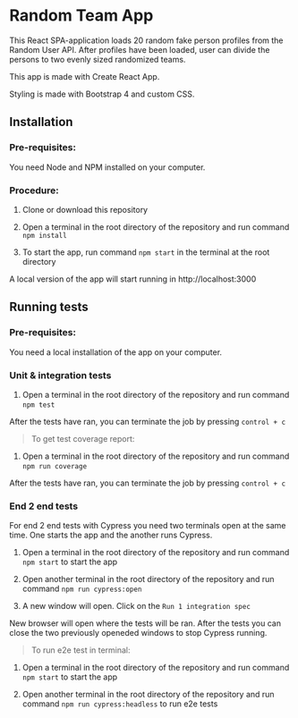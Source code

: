 # Random Team App

This React SPA-application loads 20 random fake person profiles
from the Random User API. After profiles have been loaded, user
can divide the persons to two evenly sized randomized teams.

This app is made with Create React App.

Styling is made with Bootstrap 4 and custom CSS.

## Installation

### Pre-requisites:

You need Node and NPM installed on your computer.

### Procedure:

1. Clone or download this repository

2. Open a terminal in the root directory of the repository and run command `npm install`

3. To start the app, run command `npm start` in the terminal at the root directory

A local version of the app will start running in http://localhost:3000

## Running tests

### Pre-requisites:

You need a local installation of the app on your computer.

### Unit & integration tests

1. Open a terminal in the root directory of the repository and run command `npm test`

After the tests have ran, you can terminate the job by pressing `control + c`

> To get test coverage report:

1. Open a terminal in the root directory of the repository and run command `npm run coverage`

After the tests have ran, you can terminate the job by pressing `control + c`

### End 2 end tests

For end 2 end tests with Cypress you need two terminals open at the same time. One starts the app and the another runs Cypress.

1. Open a terminal in the root directory of the repository and run command `npm start` to start the app

2. Open another terminal in the root directory of the repository and run command `npm run cypress:open`

3. A new window will open. Click on the `Run 1 integration spec`

New browser will open where the tests will be ran. After the tests you can close the two previously openeded windows to stop Cypress running.

> To run e2e test in terminal:

1. Open a terminal in the root directory of the repository and run command `npm start` to start the app

2. Open another terminal in the root directory of the repository and run command `npm run cypress:headless` to run e2e tests